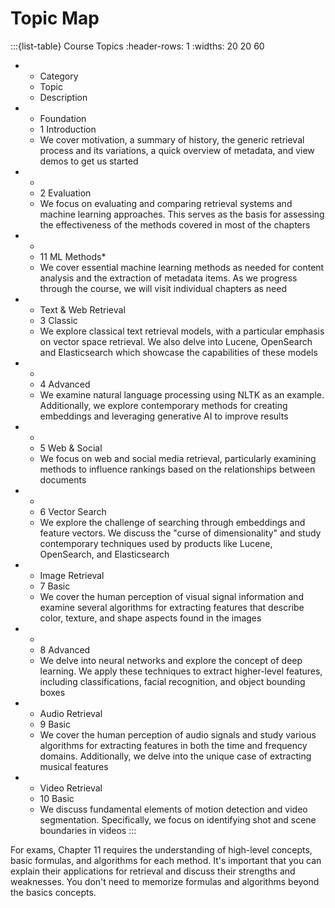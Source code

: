 # Topic Map

:::{list-table} Course Topics
:header-rows: 1
:widths: 20 20 60

* - Category
  - Topic
  - Description

* - Foundation
  - 1 Introduction
  - We cover motivation, a summary of history, the generic retrieval process and its variations, a quick overview of metadata, and view demos to get us started

* - 
  - 2 Evaluation
  - We focus on evaluating and comparing retrieval systems and machine learning approaches. This serves as the basis for assessing the effectiveness of the methods covered in most of the chapters

* - 
  - 11 ML Methods\*
  - We cover essential machine learning methods as needed for content analysis and the extraction of metadata items. As we progress through the course, we will visit individual chapters as need
  
* - Text & Web Retrieval
  - 3 Classic
  - We explore classical text retrieval models, with a particular emphasis on vector space retrieval. We also delve into Lucene, OpenSearch and Elasticsearch which showcase the capabilities of these models

* - 
  - 4 Advanced
  - We examine natural language processing using NLTK as an example. Additionally, we explore contemporary methods for creating embeddings and leveraging generative AI to improve results

* - 
  - 5 Web & Social
  - We focus on web and social media retrieval, particularly examining methods to influence rankings based on the relationships between documents

* - 
  - 6 Vector Search
  - We explore the challenge of searching through embeddings and feature vectors. We discuss the "curse of dimensionality" and study contemporary techniques used by products like Lucene, OpenSearch, and Elasticsearch

* - Image Retrieval
  - 7 Basic
  - We cover the human perception of visual signal information and examine several algorithms for extracting features that describe color, texture, and shape aspects found in the images

* - 
  - 8 Advanced
  - We delve into neural networks and explore the concept of deep learning. We apply these techniques to extract higher-level features, including classifications, facial recognition, and object bounding boxes

* - Audio Retrieval
  - 9 Basic
  - We cover the human perception of audio signals and study various algorithms for extracting features in both the time and frequency domains. Additionally, we delve into the unique case of extracting musical features
  
* - Video Retrieval
  - 10 Basic
  - We discuss fundamental elements of motion detection and video segmentation. Specifically, we focus on identifying shot and scene boundaries in videos
:::

For exams, Chapter 11 requires the understanding of high-level concepts, basic formulas, and algorithms for each method. It's important that you can explain their applications for retrieval and discuss their strengths and weaknesses. You don't need to memorize formulas and algorithms beyond the basics concepts.
